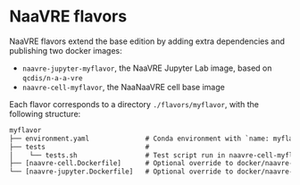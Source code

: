 # NaaVRE flavors

NaaVRE flavors extend the base edition by adding extra dependencies and
publishing two docker images:

- `naavre-jupyter-myflavor`, the NaaVRE Jupyter Lab image, based on `qcdis/n-a-a-vre`
- `naavre-cell-myflavor`, the NaaNaaVRE cell base image


Each flavor corresponds to a directory `./flavors/myflavor`, with the following
structure:

```txt
myflavor
├── environment.yaml              # Conda environment with `name: myflavor`
├── tests                         #
│    └── tests.sh                 # Test script run in naavre-cell-myflavor
├── [naavre-cell.Dockerfile]      # Optional override to docker/naavre-cell.Dockerfile
└── [naavre-jupyter.Dockerfile]   # Optional override to docker/naavre-jupyter.Dockerfile
```
